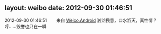 layout: weibo
date: 2012-09-30 01:46:51
---
2012-09-30 01:46:51  &nbsp;&nbsp;&nbsp;&nbsp;&nbsp;&nbsp; 来自 <a href="http://app.weibo.com/t/feed/l4RWD" rel="nofollow">Weico.Android</a>
汹汹民意，口水滔天，真性情？哼……毁誉也只在一瞬 ​​​
